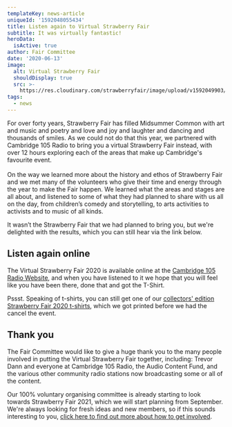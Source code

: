 ```yaml
---
templateKey: news-article
uniqueId: '1592048055434'
title: Listen again to Virtual Strawberry Fair
subtitle: It was virtually fantastic!
heroData:
  isActive: true
author: Fair Committee
date: '2020-06-13'
image:
  alt: Virtual Strawberry Fair
  shouldDisplay: true
  src: >-
    https://res.cloudinary.com/strawberryfair/image/upload/v1592049903/News/Virtual-Strawberry-Fair_cm3l7i.png
tags:
  - news
---
```

For over forty years, Strawberry Fair has filled Midsummer Common with art and music and poetry and love and joy and laughter and dancing and thousands of smiles.  As we could not do that this year, we partnered with Cambridge 105 Radio to bring you a virtual Strawberry Fair instead, with over 12 hours exploring each of the areas that make up Cambridge's favourite event.  \
\
On the way we learned more about the history and ethos of Strawberry Fair and we met many of the volunteers who give their time and energy through the year to make the Fair happen. We learned what the areas and stages are all about, and listened to some of what they had planned to share with us all on the day, from children’s comedy and storytelling, to arts activities to activists and to music of all kinds.

It wasn’t the Strawberry Fair that we had planned to bring you, but we're delighted with the results, which you can still hear via the link below. 

## Listen again online

The Virtual Strawberry Fair 2020 is available online at the [Cambridge 105 Radio Website](https://cambridge105.co.uk/strawberry-fair-06-06-2020/), and when you have listened to it we hope that you will feel like you have been there, done that and got the T-Shirt. 

Pssst. Speaking of t-shirts, you can still get one of our [collectors' edition Strawberry Fair 2020 t-shirts](https://strawberry-fair.org.uk/about/2020-t-shirts-now-available/), which we got printed before we had the cancel the event. 

## Thank you

The Fair Committee would like to give a huge thank you to the many people involved in putting the Virtual Strawberry Fair together, including: Trevor Dann and everyone at Cambridge 105 Radio, the Audio Content Fund, and the various other community radio stations now broadcasting some or all of the content. 

Our 100% voluntary organising committee is already starting to look towards Strawberry Fair 2021, which we will start planning from September. We're always looking for fresh ideas and new members, so if this sounds interesting to you, [click here to find out more about how to get involved](https://strawberry-fair.org.uk/about/get-involved/).
